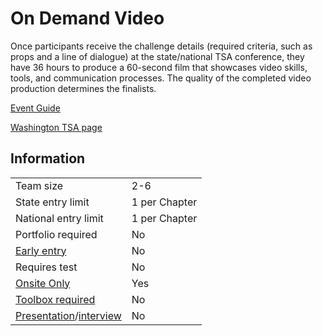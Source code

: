 # On Demand Video

Once participants receive the challenge details (required criteria, such as props and a line of dialogue) at the state/national TSA conference, they have 36 hours to produce a 60-second film that showcases video skills, tools, and communication processes. The quality of the completed video production determines the finalists.

[Event Guide](https://lwsd.sharepoint.com/:b:/r/sites/GR-JHS-TechnologyStudentAssociation-SCA/Shared%20Documents/23-24/Competition/Event%20Guides/HS%20-%20On%20Demand%20Video.pdf)

[Washington TSA page](https://www.washingtontsa.org/high-school-events/on-demand-video)

## Information

|                                              |               |
| -------------------------------------------- | ------------- |
| Team size                                    | 2-6           |
| State entry limit                            | 1 per Chapter |
| National entry limit                         | 1 per Chapter |
| Portfolio required                           | No            |
| [Early entry](/#terms)                       | No            |
| Requires test                                | No            |
| [Onsite Only](/#terms)                       | Yes           |
| [Toolbox required](/#terms)                  | No            |
| [Presentation](/#terms)/[interview](/#terms) | No            |
